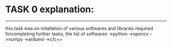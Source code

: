 # TASK 0 explanation:
-----------------------
this task was on initallation of various softwares and libraries requried forcompleting further tasks, the list of softwares 
->python
 ->opencv
 ->numpy
->arduino
->c/c++

